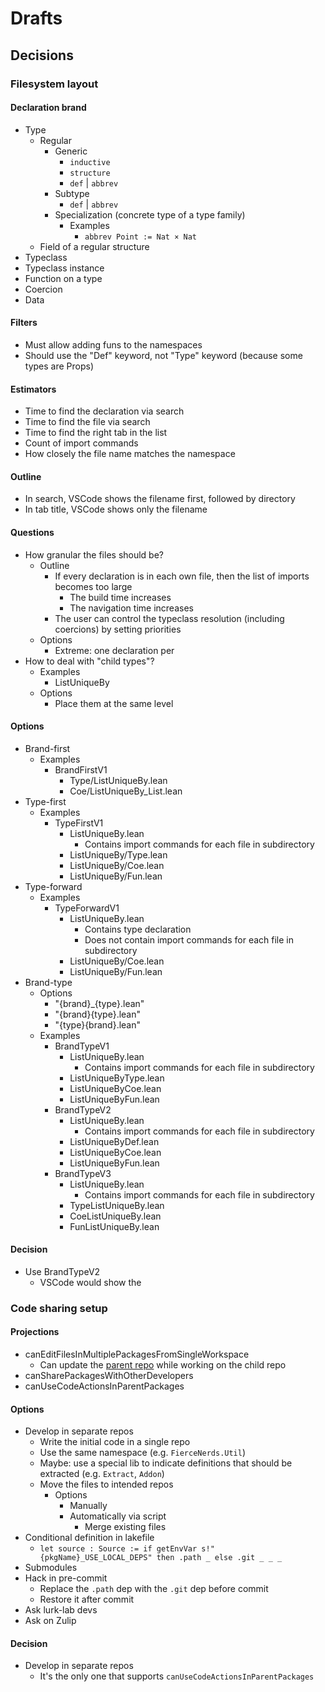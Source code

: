 # Drafts

## Decisions

### Filesystem layout

#### Declaration brand

* Type
  * Regular
    * Generic
      * `inductive`
      * `structure`
      * `def` | `abbrev`
    * Subtype
      * `def` | `abbrev`
    * Specialization (concrete type of a type family)
      * Examples
        * `abbrev Point := Nat × Nat`
  * Field of a regular structure
* Typeclass
* Typeclass instance
* Function on a type
* Coercion
* Data

#### Filters

* Must allow adding funs to the namespaces
* Should use the "Def" keyword, not "Type" keyword (because some types are Props)

#### Estimators

* Time to find the declaration via search
* Time to find the file via search
* Time to find the right tab in the list
* Count of import commands
* How closely the file name matches the namespace

#### Outline

* In search, VSCode shows the filename first, followed by directory
* In tab title, VSCode shows only the filename

#### Questions

* How granular the files should be?
  * Outline
    * If every declaration is in each own file, then the list of imports becomes too large
      * The build time increases
      * The navigation time increases
    * The user can control the typeclass resolution (including coercions) by setting priorities
  * Options
    * Extreme: one declaration per 
* How to deal with "child types"?
  * Examples
    * ListUniqueBy
  * Options
    * Place them at the same level

#### Options

* Brand-first
  * Examples
    * BrandFirstV1
      * Type/ListUniqueBy.lean
      * Coe/ListUniqueBy_List.lean
* Type-first
  * Examples
    * TypeFirstV1
      * ListUniqueBy.lean
        * Contains import commands for each file in subdirectory
      * ListUniqueBy/Type.lean
      * ListUniqueBy/Coe.lean
      * ListUniqueBy/Fun.lean
* Type-forward
  * Examples
    * TypeForwardV1
      * ListUniqueBy.lean
        * Contains type declaration
        * Does not contain import commands for each file in subdirectory
      * ListUniqueBy/Coe.lean
      * ListUniqueBy/Fun.lean
* Brand-type
  * Options
    * "{brand}_{type}.lean"
    * "{brand}{type}.lean"
    * "{type}{brand}.lean"
  * Examples
    * BrandTypeV1
      * ListUniqueBy.lean
        * Contains import commands for each file in subdirectory
      * ListUniqueByType.lean
      * ListUniqueByCoe.lean
      * ListUniqueByFun.lean
    * BrandTypeV2
      * ListUniqueBy.lean
        * Contains import commands for each file in subdirectory
      * ListUniqueByDef.lean
      * ListUniqueByCoe.lean
      * ListUniqueByFun.lean
    * BrandTypeV3
      * ListUniqueBy.lean
        * Contains import commands for each file in subdirectory
      * TypeListUniqueBy.lean
      * CoeListUniqueBy.lean
      * FunListUniqueBy.lean

#### Decision

* Use BrandTypeV2
  * VSCode would show the 

### Code sharing setup

#### Projections

* canEditFilesInMultiplePackagesFromSingleWorkspace
  * Can update the [parent repo](./Definitions.md#parent-repo) while working on the child repo
* canSharePackagesWithOtherDevelopers
* canUseCodeActionsInParentPackages

#### Options

* Develop in separate repos
  * Write the initial code in a single repo
  * Use the same namespace (e.g. `FierceNerds.Util`)
  * Maybe: use a special lib to indicate definitions that should be extracted (e.g. `Extract`, `Addon`)
  * Move the files to intended repos
    * Options
      * Manually
      * Automatically via script
        * Merge existing files
* Conditional definition in lakefile
  * `let source : Source := if getEnvVar s!"{pkgName}_USE_LOCAL_DEPS" then .path _ else .git _ _ _`
* Submodules
* Hack in pre-commit
  * Replace the `.path` dep with the `.git` dep before commit
  * Restore it after commit
* Ask lurk-lab devs
* Ask on Zulip

#### Decision

* Develop in separate repos
  * It's the only one that supports `canUseCodeActionsInParentPackages`
